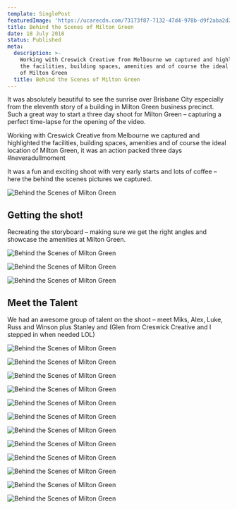 ```yaml
---
template: SinglePost
featuredImage: 'https://ucarecdn.com/73173f87-7132-47d4-978b-d9f2aba2d289/'
title: Behind the Scenes of Milton Green
date: 18 July 2018
status: Published
meta:
  description: >-
    Working with Creswick Creative from Melbourne we captured and highlighted
    the facilities, building spaces, amenities and of course the ideal location
    of Milton Green
  title: Behind the Scenes of Milton Green
---
```

It was absolutely beautiful to see the sunrise over Brisbane City especially from the eleventh story of a building in Milton Green business precinct. Such a great way to start a three day shoot for Milton Green – capturing a perfect time-lapse for the opening of the video.

Working with Creswick Creative from Melbourne we captured and highlighted the facilities, building spaces, amenities and of course the ideal location of Milton Green, it was an action packed three days #neveradullmoment

It was a fun and exciting shoot with very early starts and lots of coffee – here the behind the scenes pictures we captured.

![Behind the Scenes of Milton Green](https://ucarecdn.com/f6a39810-749d-450e-8e7e-24e88b635fd4/)

## Getting the shot!

Recreating the storyboard – making sure we get the right angles and showcase the amenities at Milton Green.

![Behind the Scenes of Milton Green](https://ucarecdn.com/4ae079dc-5002-425c-b052-72e76d18f04f/)

![Behind the Scenes of Milton Green](https://ucarecdn.com/2ba2cc60-f7e9-47d0-bc88-107f4fc701d0/)

![Behind the Scenes of Milton Green](https://ucarecdn.com/abafcb82-1ed6-41a6-9574-de33702a5bf6/)

## Meet the Talent

We had an awesome group of talent on the shoot – meet Miks, Alex, Luke, Russ and Winson plus Stanley and (Glen from Creswick Creative and I stepped in when needed LOL)

![Behind the Scenes of Milton Green](https://ucarecdn.com/71188604-861e-4f62-86fb-6f3dbe977bda/)

![Behind the Scenes of Milton Green](https://ucarecdn.com/c9982e05-9475-4b3e-b799-aff12e2086f9/)

![Behind the Scenes of Milton Green](https://ucarecdn.com/46cc08e5-abb3-4bf1-8252-bb5e49a312e8/)

![Behind the Scenes of Milton Green]()

![Behind the Scenes of Milton Green]()

![Behind the Scenes of Milton Green]()

![Behind the Scenes of Milton Green]()

![Behind the Scenes of Milton Green]()

![Behind the Scenes of Milton Green]()

![Behind the Scenes of Milton Green]()

![Behind the Scenes of Milton Green]()

![Behind the Scenes of Milton Green]()
